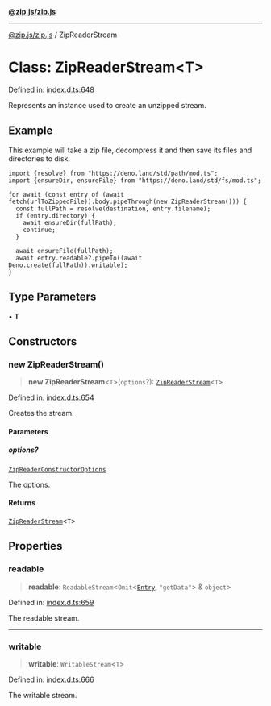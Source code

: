 [**@zip.js/zip.js**](../README.md)

***

[@zip.js/zip.js](../globals.md) / ZipReaderStream

# Class: ZipReaderStream\<T\>

Defined in: [index.d.ts:648](https://github.com/gildas-lormeau/zip.js/blob/d0e6c1395e38b4516517dbdf3097589fab5ed02c/index.d.ts#L648)

Represents an instance used to create an unzipped stream.

## Example

This example will take a zip file, decompress it and then save its files and directories to disk.
```
import {resolve} from "https://deno.land/std/path/mod.ts";
import {ensureDir, ensureFile} from "https://deno.land/std/fs/mod.ts";

for await (const entry of (await fetch(urlToZippedFile)).body.pipeThrough(new ZipReaderStream())) {
  const fullPath = resolve(destination, entry.filename);
  if (entry.directory) {
    await ensureDir(fullPath);
    continue;
  }

  await ensureFile(fullPath);
  await entry.readable?.pipeTo((await Deno.create(fullPath)).writable);
}
```

## Type Parameters

• **T**

## Constructors

### new ZipReaderStream()

> **new ZipReaderStream**\<`T`\>(`options`?): [`ZipReaderStream`](ZipReaderStream.md)\<`T`\>

Defined in: [index.d.ts:654](https://github.com/gildas-lormeau/zip.js/blob/d0e6c1395e38b4516517dbdf3097589fab5ed02c/index.d.ts#L654)

Creates the stream.

#### Parameters

##### options?

[`ZipReaderConstructorOptions`](../interfaces/ZipReaderConstructorOptions.md)

The options.

#### Returns

[`ZipReaderStream`](ZipReaderStream.md)\<`T`\>

## Properties

### readable

> **readable**: `ReadableStream`\<`Omit`\<[`Entry`](../interfaces/Entry.md), `"getData"`\> & `object`\>

Defined in: [index.d.ts:659](https://github.com/gildas-lormeau/zip.js/blob/d0e6c1395e38b4516517dbdf3097589fab5ed02c/index.d.ts#L659)

The readable stream.

***

### writable

> **writable**: `WritableStream`\<`T`\>

Defined in: [index.d.ts:666](https://github.com/gildas-lormeau/zip.js/blob/d0e6c1395e38b4516517dbdf3097589fab5ed02c/index.d.ts#L666)

The writable stream.
